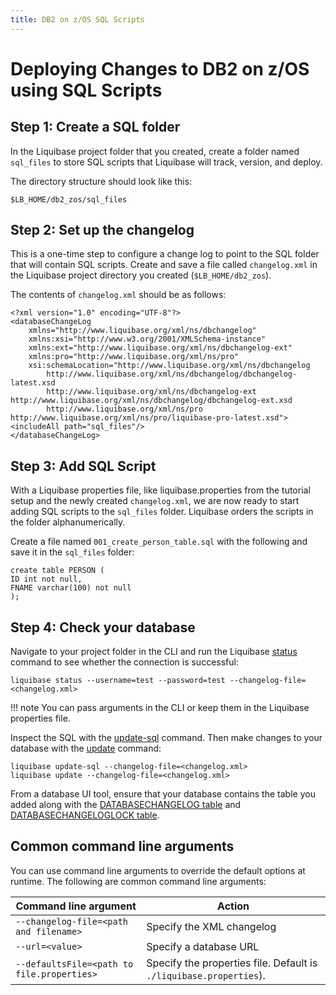 ```yaml
---
title: DB2 on z/OS SQL Scripts
---
```


# Deploying Changes to DB2 on z/OS using SQL Scripts

## Step 1: Create a SQL folder

In the Liquibase project folder that you created, create a folder named `sql_files` to store SQL scripts that Liquibase will track, version, and deploy.

The directory structure should look like this:

```
$LB_HOME/db2_zos/sql_files
```

## Step 2: Set up the changelog

This is a one-time step to configure a change log to point to the SQL folder that will contain SQL scripts. Create and save a file called `changelog.xml` in the Liquibase project directory you created (`$LB_HOME/db2_zos`).

The contents of `changelog.xml` should be as follows:

```
<?xml version="1.0" encoding="UTF-8"?>
<databaseChangeLog
    xmlns="http://www.liquibase.org/xml/ns/dbchangelog"
    xmlns:xsi="http://www.w3.org/2001/XMLSchema-instance"
    xmlns:ext="http://www.liquibase.org/xml/ns/dbchangelog-ext"
    xmlns:pro="http://www.liquibase.org/xml/ns/pro"
    xsi:schemaLocation="http://www.liquibase.org/xml/ns/dbchangelog
        http://www.liquibase.org/xml/ns/dbchangelog/dbchangelog-latest.xsd
        http://www.liquibase.org/xml/ns/dbchangelog-ext http://www.liquibase.org/xml/ns/dbchangelog/dbchangelog-ext.xsd
        http://www.liquibase.org/xml/ns/pro http://www.liquibase.org/xml/ns/pro/liquibase-pro-latest.xsd">	
<includeAll path="sql_files"/>
</databaseChangeLog>
```

## Step 3: Add SQL Script

With a Liquibase properties file, like liquibase.properties from the tutorial setup and the newly created `changelog.xml`, we are now ready to start adding SQL scripts to the `sql_files` folder. Liquibase orders the scripts in the folder alphanumerically.

Create a file named `001_create_person_table.sql` with the following and save it in the `sql_files` folder:

```
create table PERSON (
ID int not null,
FNAME varchar(100) not null
);
```

## Step 4: Check your database

Navigate to your project folder in the CLI and run the Liquibase [status](https://docs.liquibase.com/commands/change-tracking/status.html) command to see whether the connection is successful:

```
liquibase status --username=test --password=test --changelog-file=<changelog.xml>
```

!!! note
    You can pass arguments in the CLI or keep them in the Liquibase properties file.

Inspect the SQL with the [update-sql](https://docs.liquibase.com/commands/update/update-sql.html) command. Then make changes to your database with the [update](https://docs.liquibase.com/commands/update/update.html) command:

```
liquibase update-sql --changelog-file=<changelog.xml>
liquibase update --changelog-file=<changelog.xml>
```

From a database UI tool, ensure that your database contains the table you added along with the [DATABASECHANGELOG table](https://docs.liquibase.com/concepts/tracking-tables/databasechangelog-table.html) and [DATABASECHANGELOGLOCK table](https://docs.liquibase.com/concepts/tracking-tables/databasechangeloglock-table.html).

## Common command line arguments
You can use command line arguments to override the default options at runtime. The following are common command line arguments:

| Command line argument | Action |
| --------------------- | ------ |
| `--changelog-file=<path and filename>` | Specify the XML changelog |
| `--url=<value>` | Specify a database URL |
| `--defaultsFile=<path to file.properties>` | Specify the properties file. Default is `./liquibase.properties`). |
